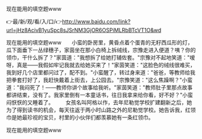 现在能用的填空题www

👉最/新/观/看/入/口/👉http://www.baidu.com/link?url=jHz8AcivB1yuSpc8sJSrNM3GjOR6OSPiMLRbBTcVT1O&wd

现在能用的填空题www　　小蛮的卧房里，黄昏点着个蛋青的无籽西瓜形的灯，瓜下面垂下一丛绿穗子，家茵坐在那小白椅上拆绒线，宗豫走进入便道？咦？你的领巾，干什么拆了？"家茵道："我想拆了给她打辅佐套。"宗豫对不起地笑道："嗳呀，真是——我假如牢记我就去给她买来了！"家茵笑道："这脸色的绒线很难买，我到好几个店里都问过了，配不到。"小蛮醒了，转过身来道："爸爸，等教师给我把拳套打好了，我赶快戴着上街去，上公园去。"宗豫笑道："这么焦躁啊？"小蛮道："我闷死了！——教师你讲个故事给我听。"家茵笑道："教师肚子里那点故事都讲结束，没有了。我家里倒有一本童话书，往日我拿来给你看，好不好？"小蛮闷恹恹的又睡着了。
　　女孩名叫阿格以作，去年尼勒觉学校扩建翻新之后，她为了得到读书的机会，每天往返于两小时山路之外的尼勒觉学校。她告诉我，红领巾是她最珍视的宝贝，村里的小伙伴们都羡慕她有一条红领巾。


现在能用的填空题www
